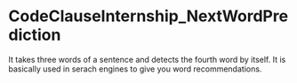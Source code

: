 # CodeClauseInternship_NextWordPrediction
It takes three words of a sentence and detects the fourth word by itself. It is basically used in serach engines to give you word recommendations.
